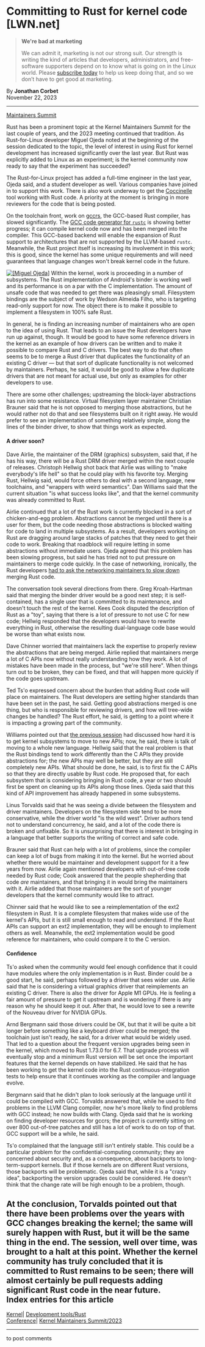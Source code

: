 # Committing to Rust for kernel code [LWN.net]

> **We're bad at marketing**
> 
> We can admit it, marketing is not our strong suit. Our strength is writing the kind of articles that developers, administrators, and free-software supporters depend on to know what is going on in the Linux world. Please [subscribe today](/Promo/nsn-bad/subscribe) to help us keep doing that, and so we don’t have to get good at marketing. 

By **Jonathan Corbet**  
November 22, 2023 

* * *

[Maintainers Summit](/Articles/951847/)

Rust has been a prominent topic at the Kernel Maintainers Summit for the last couple of years, and the 2023 meeting continued that tradition. As Rust-for-Linux developer Miguel Ojeda noted at the beginning of the session dedicated to the topic, the level of interest in using Rust for kernel development has increased significantly over the last year. But Rust was explicitly added to Linux as an experiment; is the kernel community now ready to say that the experiment has succeeded? 

The Rust-for-Linux project has added a full-time engineer in the last year, Ojeda said, and a student developer as well. Various companies have joined in to support this work. There is also work underway to get the [Coccinelle](/Articles/698724/) tool working with Rust code. A priority at the moment is bringing in more reviewers for the code that is being posted. 

On the toolchain front, work on [gccrs](https://github.com/Rust-GCC/gccrs), the GCC-based Rust compiler, has slowed significantly. The [GCC code generator for `rustc`](https://github.com/rust-lang/rustc_codegen_gcc) is showing better progress; it can compile kernel code now and has been merged into the compiler. This GCC-based backend will enable the expansion of Rust support to architectures that are not supported by the LLVM-based `rustc`. Meanwhile, the Rust project itself is increasing its involvement in this work; this is good, since the kernel has some unique requirements and will need guarantees that language changes won't break kernel code in the future. 

[![\[Miguel Ojeda\]](https://static.lwn.net/images/conf/2023/lpc/MiguelOjeda-sm.png)](/Articles/952032/) Within the kernel, work is proceeding in a number of subsystems. The Rust implementation of Android's binder is working well and its performance is on a par with the C implementation. The amount of unsafe code that was needed to get there was pleasingly small. Filesystem bindings are the subject of work by Wedson Almeida Filho, who is targeting read-only support for now. The object there is to make it possible to implement a filesystem in 100% safe Rust. 

In general, he is finding an increasing number of maintainers who are open to the idea of using Rust. That leads to an issue the Rust developers have run up against, though. It would be good to have some reference drivers in the kernel as an example of how drivers can be written and to make it possible to compare Rust and C drivers. The best way to do that often seems to be to merge a Rust driver that duplicates the functionality of an existing C driver — but that sort of duplicate functionality is not welcomed by maintainers. Perhaps, he said, it would be good to allow a few duplicate drivers that are not meant for actual use, but only as examples for other developers to use. 

There are some other challenges; upstreaming the block-layer abstractions has run into some resistance. Virtual filesystem layer maintainer Christian Brauner said that he is not opposed to merging those abstractions, but he would rather not do that and see filesystems built on it right away. He would prefer to see an implementation of something relatively simple, along the lines of the binder driver, to show that things work as expected. 

#### A driver soon?

Dave Airlie, the maintainer of the DRM (graphics) subsystem, said that, if he has his way, there will be a Rust DRM driver merged within the next couple of releases. Christoph Hellwig shot back that Airlie was willing to "make everybody's life hell" so that he could play with his favorite toy. Merging Rust, Hellwig said, would force others to deal with a second language, new toolchains, and "wrappers with weird semantics". Dan Williams said that the current situation "is what success looks like", and that the kernel community was already committed to Rust. 

Airlie continued that a lot of the Rust work is currently blocked in a sort of chicken-and-egg problem. Abstractions cannot be merged until there is a user for them, but the code needing those abstractions is blocked waiting for code to land in multiple subsystems. As a result, developers working on Rust are dragging around large stacks of patches that they need to get their code to work. Breaking that roadblock will require letting in some abstractions without immediate users. Ojeda agreed that this problem has been slowing progress, but said he has tried not to put pressure on maintainers to merge code quickly. In the case of networking, ironically, the Rust developers [had to ask the networking maintainers to slow down](/Articles/949270/) merging Rust code. 

The conversation took several directions from there. Greg Kroah-Hartman said that merging the binder driver would be a good next step; it is self-contained, has a single user that is committed to its maintenance, and doesn't touch the rest of the kernel. Kees Cook disputed the description of Rust as a "toy", saying that there is a lot of pressure to not use C for new code; Hellwig responded that the developers would have to rewrite everything in Rust, otherwise the resulting dual-language code base would be worse than what exists now. 

Dave Chinner worried that maintainers lack the expertise to properly review the abstractions that are being merged. Airlie replied that maintainers merge a lot of C APIs now without really understanding how they work. A lot of mistakes have been made in the process, but "we're still here". When things turn out to be broken, they can be fixed, and that will happen more quickly if the code goes upstream. 

Ted Ts'o expressed concern about the burden that adding Rust code will place on maintainers. The Rust developers are setting higher standards than have been set in the past, he said. Getting good abstractions merged is one thing, but who is responsible for reviewing drivers, and how will tree-wide changes be handled? The Rust effort, he said, is getting to a point where it is impacting a growing part of the community. 

Williams pointed out that [the previous session](/Articles/951846/) had discussed how hard it is to get kernel subsystems to move to new APIs; now, he said, there is talk of moving to a whole new language. Hellwig said that the real problem is that the Rust bindings tend to work differently than the C APIs they provide abstractions for; the new APIs may well be better, but they are still completely new APIs. What should be done, he said, is to first fix the C APIs so that they are directly usable by Rust code. He proposed that, for each subsystem that is considering bringing in Rust code, a year or two should first be spent on cleaning up its APIs along those lines. Ojeda said that this kind of API improvement has already happened in some subsystems. 

Linus Torvalds said that he was seeing a divide between the filesystem and driver maintainers. Developers on the filesystem side tend to be more conservative, while the driver world "is the wild west". Driver authors tend not to understand concurrency, he said, and a lot of the code there is broken and unfixable. So it is unsurprising that there is interest in bringing in a language that better supports the writing of correct and safe code. 

Brauner said that Rust can help with a lot of problems, since the compiler can keep a lot of bugs from making it into the kernel. But he worried about whether there would be maintainer and development support for it a few years from now. Airlie again mentioned developers with out-of-tree code needed by Rust code; Cook answered that the people shepherding that code _are_ maintainers, and that bringing it in would bring the maintainers with it. Airlie added that those maintainers are the sort of younger developers that the kernel community would like to attract. 

Chinner said that he would like to see a reimplementation of the ext2 filesystem in Rust. It is a complete filesystem that makes wide use of the kernel's APIs, but it is still small enough to read and understand. If the Rust APIs can support an ext2 implementation, they will be enough to implement others as well. Meanwhile, the ext2 implementation would be good reference for maintainers, who could compare it to the C version. 

#### Confidence

Ts'o asked when the community would feel enough confidence that it could have modules where the only implementation is in Rust. Binder could be a good start, he said, perhaps followed by a driver that sees wider use. Airlie said that he is considering a virtual graphics driver that reimplements an existing C driver. There is also the driver for Apple M1 GPUs. He is feeling a fair amount of pressure to get it upstream and is wondering if there is any reason why he should keep it out. After that, he would love to see a rewrite of the Nouveau driver for NVIDIA GPUs. 

Arnd Bergmann said those drivers could be OK, but that it will be quite a bit longer before something like a keyboard driver could be merged; the toolchain just isn't ready, he said, for a driver what would be widely used. That led to a question about the frequent version upgrades being seen in the kernel, which moved to Rust 1.73.0 for 6.7. That upgrade process will eventually stop and a minimum Rust version will be set once the important features that the kernel depends on have stabilized. He said that he has been working to get the kernel code into the Rust continuous-integration tests to help ensure that it continues working as the compiler and language evolve. 

Bergmann said that he didn't plan to look seriously at the language until it could be compiled with GCC. Torvalds answered that, while he used to find problems in the LLVM Clang compiler, now he's more likely to find problems with GCC instead; he now builds with Clang. Ojeda said that he is working on finding developer resources for gccrs; the project is currently sitting on over 800 out-of-tree patches and still has a lot of work to do on top of that. GCC support will be a while, he said. 

Ts'o complained that the language still isn't entirely stable. This could be a particular problem for the confidential-computing community; they are concerned about security and, as a consequence, about backports to long-term-support kernels. But if those kernels are on different Rust versions, those backports will be problematic. Ojeda said that, while it is a "crazy idea", backporting the version upgrades could be considered. He doesn't think that the change rate will be high enough to be a problem, though. 

At the conclusion, Torvalds pointed out that there have been problems over the years with GCC changes breaking the kernel; the same will surely happen with Rust, but it will be the same thing in the end. The session, well over time, was brought to a halt at this point. Whether the kernel community has truly concluded that it is committed to Rust remains to be seen; there will almost certainly be pull requests adding significant Rust code in the near future.  
Index entries for this article  
---  
[Kernel](/Kernel/Index)| [Development tools/Rust](/Kernel/Index#Development_tools-Rust)  
[Conference](/Archives/ConferenceIndex/)| [Kernel Maintainers Summit/2023](/Archives/ConferenceIndex/#Kernel_Maintainers_Summit-2023)  
  


* * *

to post comments 
